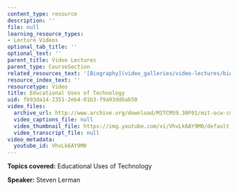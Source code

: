 ```yaml
---
content_type: resource
description: ''
file: null
learning_resource_types:
- Lecture Videos
optional_tab_title: ''
optional_text: ''
parent_title: Video Lectures
parent_type: CourseSection
related_resources_text: '[Biography](video_galleries/video-lectures/biography#sl)'
resource_index_text: ''
resourcetype: Video
title: Educational Uses of Technology
uid: fb93da14-2351-2eb4-01b3-f9a93dd6ab50
video_files:
  archive_url: http://www.archive.org/download/MITCMS9.30F01/mit-ocw-cms930-lerman-03jul2003-220k.mp4
  video_captions_file: null
  video_thumbnail_file: https://img.youtube.com/vi/VhvLk6AY9M0/default.jpg
  video_transcript_file: null
video_metadata:
  youtube_id: VhvLk6AY9M0
---
```


**Topics covered:** Educational Uses of Technology

**Speaker:** Steven Lerman

